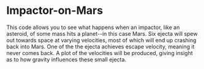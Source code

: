 # Impactor-on-Mars

This code allows you to see what happens when an impactor, like an asteroid, of some mass hits a planet--in this case Mars.
Six ejecta will spew out towards space at varying velocities, most of which will end up crashing back into Mars.
One of the the ejecta achieves escape velocity, meaning it never comes back.
A plot of the velocities will be produced, giving insight as to how gravity influences these small ejecta.
